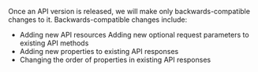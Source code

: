 Once an API version is released, we will make only backwards-compatible changes to it. Backwards-compatible changes include:

* Adding new API resources
Adding new optional request parameters to existing API methods
* Adding new properties to existing API responses
* Changing the order of properties in existing API responses
